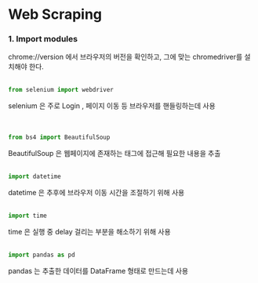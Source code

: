 <h1>Web Scraping</h1>

<h3>1. Import modules</h3>
chrome://version 에서 브라우저의 버전을 확인하고, 그에 맞는 chromedriver를 설치해야 한다.
<br></br>

```python
from selenium import webdriver
```
selenium 은 주로 Login , 페이지 이동 등 브라우저를 핸들링하는데 사용  
<br></br>

```python
from bs4 import BeautifulSoup
```
BeautifulSoup 은 웹페이지에 존재하는 태그에 접근해 필요한 내용을 추출
<br></br>

```python
import datetime
```
datetime 은 추후에 브라우저 이동 시간을 조절하기 위해 사용
<br></br>

```python
import time
```
time 은 실행 중 delay 걸리는 부분을 해소하기 위해 사용
<br></br>

```python
import pandas as pd
```
pandas 는 추출한 데이터를 DataFrame 형태로 만드는데 사용


